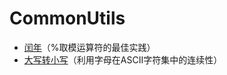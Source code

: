 # CommonUtils
- [闰年](https://github.com/negier/CommonUtils/blob/master/Code/leapyear.c)（%取模运算符的最佳实践）
- [大写转小写](https://github.com/negier/CommonUtils/blob/master/Code/lower.c)（利用字母在ASCII字符集中的连续性）
